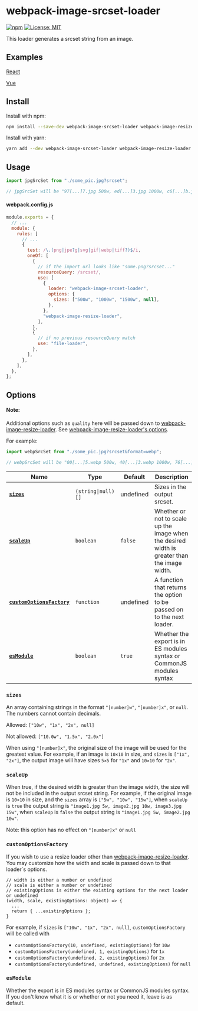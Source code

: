 # webpack-image-srcset-loader

[![npm](https://img.shields.io/npm/v/webpack-image-srcset-loader?style=flat)](https://www.npmjs.com/package/webpack-image-srcset-loader) [![License: MIT](https://img.shields.io/badge/License-MIT-green.svg?style=flat)](https://opensource.org/licenses/MIT)

This loader generates a srcset string from an image.

## Examples

[React](https://github.com/Calvin-LL/webpack-image-srcset-loader/tree/master/examples/react)

[Vue](https://github.com/Calvin-LL/webpack-image-srcset-loader/tree/master/examples/vue)

## Install

Install with npm:

```bash
npm install --save-dev webpack-image-srcset-loader webpack-image-resize-loader
```

Install with yarn:

```bash
yarn add --dev webpack-image-srcset-loader webpack-image-resize-loader
```

## Usage

```javascript
import jpgSrcSet from "./some_pic.jpg?srcset";

// jpgSrcSet will be "97[...]7.jpg 500w, ed[...]3.jpg 1000w, c6[...]b.jpg 1500w, 57[...]e.jpg"
```

#### webpack.config.js

```javascript
module.exports = {
  // ...
  module: {
    rules: [
      // ...
      {
        test: /\.(png|jpe?g|svg|gif|webp|tiff?)$/i,
        oneOf: [
          {
            // if the import url looks like "some.png?srcset..."
            resourceQuery: /srcset/,
            use: [
              {
                loader: "webpack-image-srcset-loader",
                options: {
                  sizes: ["500w", "1000w", "1500w", null],
                },
              },
              "webpack-image-resize-loader",
            ],
          },
          {
            // if no previous resourceQuery match
            use: "file-loader",
          },
        ],
      },
    ],
  },
};
```

## Options

#### Note:

Additional options such as `quality` here will be passed down to [webpack-image-resize-loader](https://github.com/Calvin-LL/webpack-image-resize-loader). See [webpack-image-resize-loader's options](https://github.com/Calvin-LL/webpack-image-resize-loader#options).

For example:

```javascript
import webpSrcSet from "./some_pic.jpg?srcset&format=webp";

// webpSrcSet will be "00[...]5.webp 500w, 40[...]3.webp 1000w, 76[...]b.webp 1500w, b1[...]c.webp"
```

| Name                                                | Type               | Default   | Description                                                                                  |
| --------------------------------------------------- | ------------------ | --------- | -------------------------------------------------------------------------------------------- |
| **[`sizes`](#sizes)**                               | `(string\|null)[]` | undefined | Sizes in the output srcset.                                                                  |
| **[`scaleUp`](#scaleup)**                           | `boolean`          | `false`   | Whether or not to scale up the image when the desired width is greater than the image width. |
| **[`customOptionsFactory`](#customoptionsfactory)** | `function`         | undefined | A function that returns the option to be passed on to the next loader.                       |
| **[`esModule`](#esmodule)**                         | `boolean`          | `true`    | Whether the export is in ES modules syntax or CommonJS modules syntax                        |

### `sizes`

An array containing strings in the format `"[number]w"`, `"[number]x"`, or `null`. The numbers cannot contain decimals.

Allowed: `["10w", "1x", "2x", null]`

Not allowed: `["10.0w", "1.5x", "2.0x"]`

When using `"[number]x"`, the original size of the image will be used for the greatest value. For example, if an image is `10×10` in size, and `sizes` is `["1x", "2x"]`, the output image will have sizes `5×5` for `"1x"` and `10×10` for `"2x"`.

### `scaleUp`

When true, if the desired width is greater than the image width, the size will not be included in the output srcset string. For example, if the original image is `10×10` in size, and the `sizes` array is `["5w", "10w", "15w"]`, when `scaleUp` is `true` the output string is `"image1.jpg 5w, image2.jpg 10w, image3.jpg 15w"`, when `scaleUp` is `false` the output string is `"image1.jpg 5w, image2.jpg 10w"`.

Note: this option has no effect on `"[number]x"` or `null`

### `customOptionsFactory`

If you wish to use a resize loader other than [webpack-image-resize-loader](https://github.com/Calvin-LL/webpack-image-resize-loader). You may customize how the width and scale is passed down to that loader`s options.

```
// width is either a number or undefined
// scale is either a number or undefined
// existingOptions is either the existing options for the next loader or undefined
(width, scale, existingOptions: object) => {
  ...
  return { ...existingOptions };
}
```

For example, if `sizes` is `["10w", "1x", "2x", null]`, `customOptionsFactory` will be called with

- `customOptionsFactory(10, undefined, existingOptions)` for `10w`
- `customOptionsFactory(undefined, 1, existingOptions)` for `1x`
- `customOptionsFactory(undefined, 2, existingOptions)` for `2x`
- `customOptionsFactory(undefined, undefined, existingOptions)` for `null`

### `esModule`

Whether the export is in ES modules syntax or CommonJS modules syntax. If you don't know what it is or whether or not you need it, leave is as default.
